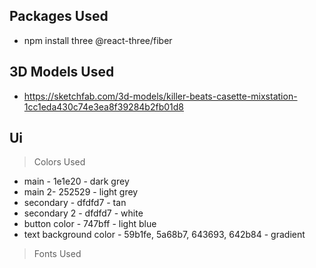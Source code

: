 
## Packages Used

- npm install three @react-three/fiber


## 3D Models Used

- https://sketchfab.com/3d-models/killer-beats-casette-mixstation-1cc1eda430c74e3ea8f39284b2fb01d8

## Ui

> Colors Used
- main - 1e1e20 - dark grey
- main 2- 252529 - light grey
- secondary - dfdfd7 - tan
- secondary 2 - dfdfd7 - white
- button color - 747bff - light blue
- text background color - 59b1fe, 5a68b7, 643693, 642b84 - gradient

>Fonts Used


